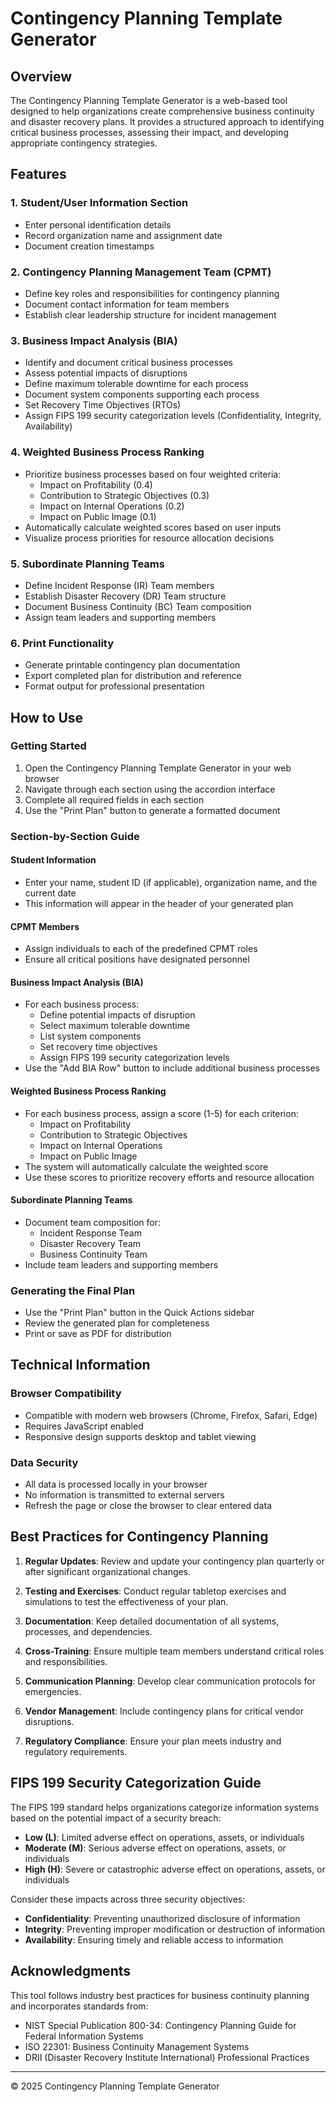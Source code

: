 # Contingency Planning Template Generator

## Overview
The Contingency Planning Template Generator is a web-based tool designed to help organizations create comprehensive business continuity and disaster recovery plans. It provides a structured approach to identifying critical business processes, assessing their impact, and developing appropriate contingency strategies.

## Features

### 1. Student/User Information Section
- Enter personal identification details
- Record organization name and assignment date
- Document creation timestamps

### 2. Contingency Planning Management Team (CPMT)
- Define key roles and responsibilities for contingency planning
- Document contact information for team members
- Establish clear leadership structure for incident management

### 3. Business Impact Analysis (BIA)
- Identify and document critical business processes
- Assess potential impacts of disruptions
- Define maximum tolerable downtime for each process
- Document system components supporting each process
- Set Recovery Time Objectives (RTOs)
- Assign FIPS 199 security categorization levels (Confidentiality, Integrity, Availability)

### 4. Weighted Business Process Ranking
- Prioritize business processes based on four weighted criteria:
  - Impact on Profitability (0.4)
  - Contribution to Strategic Objectives (0.3)
  - Impact on Internal Operations (0.2)
  - Impact on Public Image (0.1)
- Automatically calculate weighted scores based on user inputs
- Visualize process priorities for resource allocation decisions

### 5. Subordinate Planning Teams
- Define Incident Response (IR) Team members
- Establish Disaster Recovery (DR) Team structure
- Document Business Continuity (BC) Team composition
- Assign team leaders and supporting members

### 6. Print Functionality
- Generate printable contingency plan documentation
- Export completed plan for distribution and reference
- Format output for professional presentation

## How to Use

### Getting Started
1. Open the Contingency Planning Template Generator in your web browser
2. Navigate through each section using the accordion interface
3. Complete all required fields in each section
4. Use the "Print Plan" button to generate a formatted document

### Section-by-Section Guide

#### Student Information
- Enter your name, student ID (if applicable), organization name, and the current date
- This information will appear in the header of your generated plan

#### CPMT Members
- Assign individuals to each of the predefined CPMT roles
- Ensure all critical positions have designated personnel

#### Business Impact Analysis (BIA)
- For each business process:
  - Define potential impacts of disruption
  - Select maximum tolerable downtime
  - List system components
  - Set recovery time objectives
  - Assign FIPS 199 security categorization levels
- Use the "Add BIA Row" button to include additional business processes

#### Weighted Business Process Ranking
- For each business process, assign a score (1-5) for each criterion:
  - Impact on Profitability
  - Contribution to Strategic Objectives
  - Impact on Internal Operations
  - Impact on Public Image
- The system will automatically calculate the weighted score
- Use these scores to prioritize recovery efforts and resource allocation

#### Subordinate Planning Teams
- Document team composition for:
  - Incident Response Team
  - Disaster Recovery Team
  - Business Continuity Team
- Include team leaders and supporting members

### Generating the Final Plan
- Use the "Print Plan" button in the Quick Actions sidebar
- Review the generated plan for completeness
- Print or save as PDF for distribution

## Technical Information

### Browser Compatibility
- Compatible with modern web browsers (Chrome, Firefox, Safari, Edge)
- Requires JavaScript enabled
- Responsive design supports desktop and tablet viewing

### Data Security
- All data is processed locally in your browser
- No information is transmitted to external servers
- Refresh the page or close the browser to clear entered data

## Best Practices for Contingency Planning

1. **Regular Updates**: Review and update your contingency plan quarterly or after significant organizational changes.

2. **Testing and Exercises**: Conduct regular tabletop exercises and simulations to test the effectiveness of your plan.

3. **Documentation**: Keep detailed documentation of all systems, processes, and dependencies.

4. **Cross-Training**: Ensure multiple team members understand critical roles and responsibilities.

5. **Communication Planning**: Develop clear communication protocols for emergencies.

6. **Vendor Management**: Include contingency plans for critical vendor disruptions.

7. **Regulatory Compliance**: Ensure your plan meets industry and regulatory requirements.

## FIPS 199 Security Categorization Guide

The FIPS 199 standard helps organizations categorize information systems based on the potential impact of a security breach:

- **Low (L)**: Limited adverse effect on operations, assets, or individuals
- **Moderate (M)**: Serious adverse effect on operations, assets, or individuals
- **High (H)**: Severe or catastrophic adverse effect on operations, assets, or individuals

Consider these impacts across three security objectives:
- **Confidentiality**: Preventing unauthorized disclosure of information
- **Integrity**: Preventing improper modification or destruction of information
- **Availability**: Ensuring timely and reliable access to information

## Acknowledgments
This tool follows industry best practices for business continuity planning and incorporates standards from:
- NIST Special Publication 800-34: Contingency Planning Guide for Federal Information Systems
- ISO 22301: Business Continuity Management Systems
- DRII (Disaster Recovery Institute International) Professional Practices

---

© 2025 Contingency Planning Template Generator